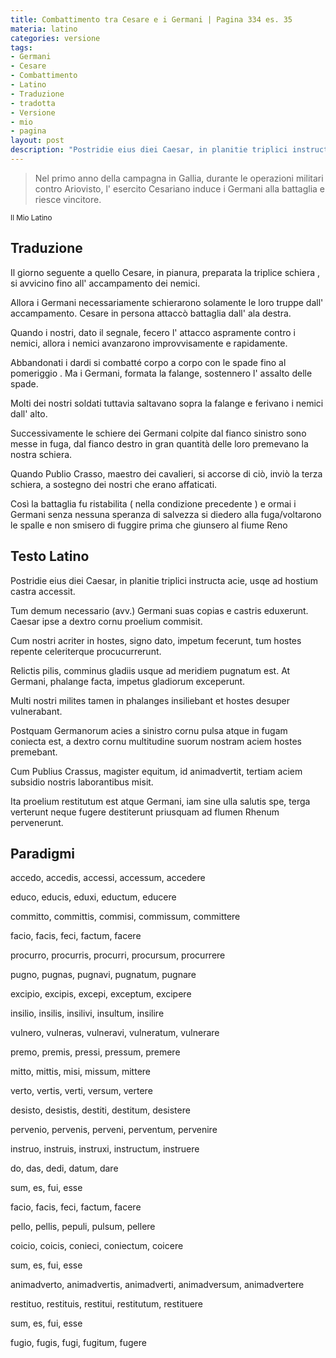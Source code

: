 ```yaml
---
title: Combattimento tra Cesare e i Germani | Pagina 334 es. 35
materia: latino
categories: versione
tags:
- Germani
- Cesare
- Combattimento
- Latino
- Traduzione
- tradotta
- Versione
- mio
- pagina
layout: post
description: "Postridie eius diei Caesar, in planitie triplici instructa acie, usqe ad hostium castra accessit."
---
```

> Nel primo anno della campagna in Gallia, durante le operazioni militari contro Ariovisto, l' esercito Cesariano induce i Germani alla battaglia e riesce vincitore.

<sub> Il Mio Latino </sub>

## Traduzione

Il giorno seguente a quello Cesare, in pianura, preparata la triplice schiera , si avvicino fino all' accampamento dei nemici.



Allora i Germani necessariamente schierarono  solamente le loro truppe dall' accampamento. Cesare in persona attaccò battaglia dall' ala destra.



Quando i nostri, dato il segnale, fecero l' attacco aspramente contro i nemici, allora i nemici avanzarono improvvisamente e rapidamente.



Abbandonati i dardi si combatté corpo a corpo con le spade fino al pomeriggio . Ma i Germani, formata la falange,  sostennero l' assalto delle spade.



Molti  dei  nostri soldati tuttavia saltavano sopra la falange e ferivano i nemici dall' alto.



Successivamente le schiere dei Germani colpite dal fianco sinistro sono messe in fuga, dal fianco destro in gran quantità delle loro premevano la nostra schiera.



Quando Publio Crasso, maestro dei cavalieri, si accorse di ciò, inviò la terza schiera, a sostegno dei nostri che erano affaticati.



Così la battaglia fu ristabilita ( nella condizione precedente ) e ormai i Germani senza nessuna speranza di salvezza si diedero alla fuga/voltarono le spalle e non smisero di fuggire prima che giunsero al fiume Reno


## Testo Latino


Postridie eius diei Caesar, in planitie triplici instructa acie, usqe ad hostium castra accessit.

Tum demum necessario (avv.) Germani suas copias e castris eduxerunt. Caesar ipse a dextro cornu proelium commisit.

Cum nostri acriter in hostes, signo dato, impetum fecerunt, tum hostes repente celeriterque procucurrerunt.

Relictis pilis, comminus gladiis usque ad meridiem pugnatum est. At Germani, phalange facta, impetus gladiorum exceperunt.

Multi nostri milites tamen in phalanges insiliebant et hostes desuper vulnerabant.

Postquam Germanorum acies a sinistro cornu pulsa atque in fugam coniecta est, a dextro cornu multitudine suorum nostram aciem hostes premebant.

Cum Publius Crassus, magister equitum, id animadvertit, tertiam aciem subsidio nostris laborantibus misit.

Ita proelium restitutum est atque Germani, iam sine ulla salutis spe, terga verterunt neque fugere destiterunt priusquam ad flumen Rhenum pervenerunt.


## Paradigmi

accedo, accedis, accessi, accessum, accedere

educo, educis, eduxi, eductum, educere

committo, committis, commisi, commissum, committere

facio, facis, feci, factum, facere

procurro, procurris, procurri, procursum, procurrere

pugno, pugnas, pugnavi, pugnatum, pugnare

excipio, excipis, excepi, exceptum, excipere

insilio, insilis, insilivi, insultum, insilire

vulnero, vulneras, vulneravi, vulneratum, vulnerare

premo, premis, pressi, pressum, premere

mitto, mittis, misi, missum, mittere

verto, vertis, verti, versum, vertere

desisto, desistis, destiti, destitum, desistere

pervenio, pervenis, perveni, perventum, pervenire

instruo, instruis, instruxi, instructum, instruere

do, das, dedi, datum, dare

sum, es, fui, esse

facio, facis, feci, factum, facere

pello, pellis, pepuli, pulsum, pellere

coicio, coicis, conieci, coniectum, coicere

sum, es, fui, esse

animadverto, animadvertis, animadverti, animadversum, animadvertere

restituo, restituis, restitui, restitutum, restituere

sum, es, fui, esse

fugio, fugis, fugi, fugitum, fugere

